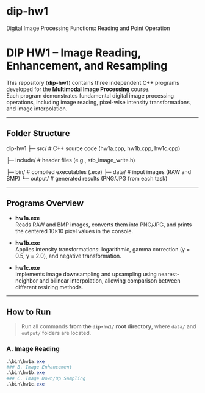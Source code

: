 # dip-hw1
 Digital Image Processing Functions: Reading and Point Operation

# DIP HW1 – Image Reading, Enhancement, and Resampling

This repository (**dip-hw1**) contains three independent C++ programs developed for the **Multimodal Image Processing** course.  
Each program demonstrates fundamental digital image processing operations, including image reading, pixel-wise intensity transformations, and image interpolation.

---
## Folder Structure
dip-hw1
├─ src/ # C++ source code (hw1a.cpp, hw1b.cpp, hw1c.cpp)

├─ include/ # header files (e.g., stb_image_write.h)

├─ bin/ # compiled executables (.exe)
├─ data/ # input images (RAW and BMP)
└─ output/ # generated results (PNG/JPG from each task)

---

## Programs Overview
- **hw1a.exe**  
  Reads RAW and BMP images, converts them into PNG/JPG, and prints the centered 10×10 pixel values in the console.  

- **hw1b.exe**  
  Applies intensity transformations: logarithmic, gamma correction (γ = 0.5, γ = 2.0), and negative transformation.  

- **hw1c.exe**  
  Implements image downsampling and upsampling using nearest-neighbor and bilinear interpolation, allowing comparison between different resizing methods.  

---

## How to Run
> Run all commands **from the `dip-hw1/` root directory**, where `data/` and `output/` folders are located.

### A. Image Reading
```powershell
.\bin\hw1a.exe
### B. Image Enhancement
.\bin\hw1b.exe
### C. Image Down/Up Sampling
.\bin\hw1c.exe
